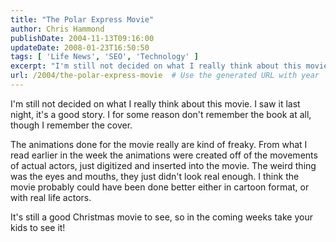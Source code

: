 ```yaml
---
title: "The Polar Express Movie"
author: Chris Hammond
publishDate: 2004-11-13T09:16:00
updateDate: 2008-01-23T16:50:50
tags: [ 'Life News', 'SEO', 'Technology' ]
excerpt: "I'm still not decided on what I really think about this movie. I saw it last night, it's a good story. I for some reason don't remember the book at all, though I remember the cover. The animations done for the movie really are kind of freaky. From what I read earlier in the week the animations were created off of the movements of actual actors, just digitized and inserted into the movie. The weird thing was the eyes and mouths, they just didn't look real enough. I think the movie probably could have been done better either in cartoon format, or with real life actors. It's still a good Christmas movie to see, so in the coming weeks take your kids to see..."
url: /2004/the-polar-express-movie  # Use the generated URL with year
---
```

<P>I'm still not decided on what I really think about this movie. I saw it last night, it's a good story. I for some reason don't remember the book at all, though I remember the cover.</P> <P>The animations done for the movie really are kind of freaky. From what I read earlier in the week the animations were created off of the movements of actual actors, just digitized and inserted into the movie. The weird thing was the eyes and mouths, they just didn't look real enough. I think the movie probably could have been done better either in cartoon format, or with real life actors.</P> <P>It's still a good Christmas movie to see, so in the coming weeks take your kids to see it!</P>
